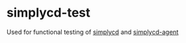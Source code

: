 # simplycd-test

Used for functional testing of [simplycd](https://github.com/davidsowerby/simplycd) and [simplycd-agent](https://github.com/davidsowerby/simplycd-agent)
